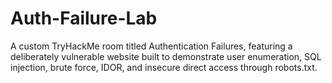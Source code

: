 # Auth-Failure-Lab
A custom TryHackMe room titled Authentication Failures, featuring a deliberately vulnerable website built to demonstrate user enumeration, SQL injection, brute force, IDOR, and insecure direct access through robots.txt.
